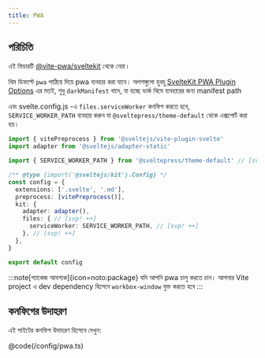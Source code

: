 ```yaml
---
title: PWA
---
```


## পরিচিতি

এই ফিচারটি [@vite-pwa/sveltekit](https://vite-pwa-org.netlify.app/frameworks/sveltekit.html#sveltekit-pwa-plugin) থেকে নেয়া। 

থিম ডিফল্টে `pwa` পাঠিয়ে দিয়ে pwa ব্যবহার করা যাবে। অপশঙ্গুলো হুবহু [SvelteKit PWA Plugin Options](https://vite-pwa-org.netlify.app/frameworks/sveltekit.html#sveltekit-pwa-plugin-options) এর মতই, শুধু `darkManifest` বাদে, যা হচ্ছে ডার্ক থিমে ব্যবহারের জন্য manifest path 

এবং svelte.config.js -এ `files.serviceWorker` কনফিগ করতে হবে, `SERVICE_WORKER_PATH` ব্যবহার করুন যা `@sveltepress/theme-default` থেকে এক্সপোর্ট করা হয়। 

```ts title="svelte.config.js"
import { vitePreprocess } from '@sveltejs/vite-plugin-svelte'
import adapter from '@sveltejs/adapter-static'

import { SERVICE_WORKER_PATH } from '@sveltepress/theme-default' // [svp! ++]

/** @type {import('@sveltejs/kit').Config} */
const config = {
  extensions: ['.svelte', '.md'],
  preprocess: [vitePreprocess()],
  kit: {
    adapter: adapter(),
    files: { // [svp! ++]
      serviceWorker: SERVICE_WORKER_PATH, // [svp! ++]
    }, // [svp! ++]
  },
}

export default config
```

:::note[প্যাকেজ আবশ্যক]{icon=noto:package}
যদি আপনি pwa চালু করতে চান। 
আপনার Vite project এ dev dependency হিসেবে `workbox-window` যুক্ত করতে হবে
:::


## কনফিগের উদাহরণ

এই সাইটের কনফিগ উদাহরণ হিসেবে দেখুন:

@code(/config/pwa.ts)